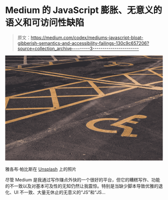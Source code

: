 # Medium 的 JavaScript 膨胀、无意义的语义和可访问性缺陷

> 原文：<https://medium.com/codex/mediums-javascript-bloat-gibberish-semantics-and-accessibility-failings-130c9c657206?source=collection_archive---------3----------------------->

![](img/fa880820700a57425fe90632cdd02b21.png)

雅各布·帕比斯在 [Unsplash](https://unsplash.com?utm_source=medium&utm_medium=referral) 上的照片

尽管 Medium 是我通过写作赚点外快的一个很好的平台，但它的糟糕写作、功能的不一致以及对基本可及性的无知仍然让我震惊。特别是当缺少脚本导致优雅的退化、UI 不一致、大量无休止的无意义的“JS”和“JS…